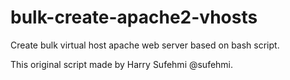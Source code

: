 # bulk-create-apache2-vhosts
Create bulk virtual host apache web server based on bash script.

This original script made by Harry Sufehmi @sufehmi.
